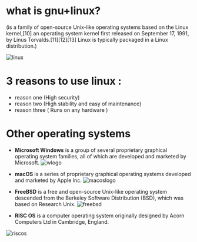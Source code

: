 # what is gnu+linux? 
(is a family of open-source Unix-like operating systems based on the Linux kernel,[10] an operating system kernel first released on September 17, 1991, by Linus Torvalds.[11][12][13] Linux is typically packaged in a Linux distribution.)

![linux](http://lofrev.net/wp-content/photos/2014/10/Linux-logo.png) 
# 3 reasons to use linux : 

* reason one (High security)
* reason two (High stability and easy of maintenance) 
* reason three ( Runs on any hardware )

# Other operating systems
* **Microsoft Windows** is a group of several proprietary graphical operating system families, all of which are developed and marketed by Microsoft. 
![wlogo](http://2.bp.blogspot.com/_TU2dXrWu-zI/TB6qKb9AdoI/AAAAAAAAABI/MB_g_XrmHFU/s1600/microsoft-windows-vista-logo.jpg)

* **macOS** is a series of proprietary graphical operating systems developed and marketed by Apple Inc. 
![macoslogo](https://www.pinpointlabs.com/wp-content/uploads/2019/01/MACOS-LOGO.png)

* **FreeBSD** is a free and open-source Unix-like operating system descended from the Berkeley Software Distribution (BSD), which was based on Research Unix.
![freebsd](https://upload.wikimedia.org/wikipedia/en/thumb/d/df/Freebsd_logo.svg/1024px-Freebsd_logo.svg.png)

* **RISC OS** is a computer operating system originally designed by Acorn Computers Ltd in Cambridge, England.

![riscos](https://www.riscos.fr/riscos.png)

